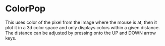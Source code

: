 # ColorPop
This uses color of the pixel from the image where the mouse is at, then it plot it in a 3d color space and only displays colors within a given distance. The distance can be adjusted by pressing onto the UP and DOWN arrow keys.
